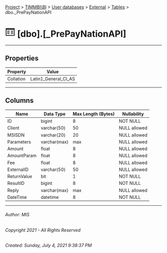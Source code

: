 #### 

[Project](../../../../index.md) > [TIMMBI\\BI](../../../index.md) > [User databases](../../index.md) > [External](../index.md) > [Tables](Tables.md) > dbo._PrePayNationAPI

# ![Tables](../../../../Images/Table32.png) [dbo].[_PrePayNationAPI]

---

## <a name="#properties"></a>Properties

| Property | Value |
|---|---|
| Collation | Latin1_General_CI_AS |


---

## <a name="#columns"></a>Columns

| Name | Data Type | Max Length (Bytes) | Nullability |
|---|---|---|---|
| ID | bigint | 8 | NOT NULL |
| Client | varchar(50) | 50 | NULL allowed |
| MSISDN | varchar(20) | 20 | NULL allowed |
| Parameters | varchar(max) | max | NULL allowed |
| Amount | float | 8 | NULL allowed |
| AmountParam | float | 8 | NULL allowed |
| Fee | float | 8 | NULL allowed |
| ExternalID | varchar(50) | 50 | NULL allowed |
| ReturnValue | bit | 1 | NOT NULL |
| ResultID | bigint | 8 | NOT NULL |
| Reply | varchar(max) | max | NULL allowed |
| DateTime | datetime | 8 | NOT NULL |


---

###### Author:  MIS

###### Copyright 2021 - All Rights Reserved

###### Created: Sunday, July 4, 2021 9:38:37 PM

